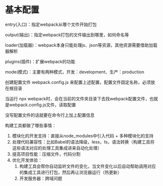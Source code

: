 # 基本配置

entry(入口)：指定webpack从哪个文件开始打包

output(输出)：指定webpack打包的文件输出到哪里，如何命名等

loader(加载器)：webpack本身只能处理js、json等资源，其他资源需要借助加载器解析

plugins(插件)：扩展webpack的功能

mode(模式)：主要有两种模式，开发：development、生产：production

创建配置文件 webpack.config.js  来配置上述配置，配置文件固定名称，必须放在根目录

当运行 npx webpack时，会在当前的文件夹目录下去找webpack配置文件，也就是webpack.config.js文件，读取配置

没写配置文件的话就要在命令行上加上配置信息


构建工具都做了哪些事情：

1. 模块化的开发支持：直接从node_modules中引入代码 + 多种模块化的支持
2. 处理代码兼容性：比如Babel的语法降级，less，ts，语法转换（构建工具将这些语法对应的处理工具集成进来自动化处理）
3. 提高项目性能：压缩文件，代码分割
4. 优化开发体验：
   1. 构建工具会帮你自动监听文件的变化，当文件变化以后自动帮助调用对应的集成工具进行打包，然后再让浏览器运行（热更新）
   2. 开发服务器：跨域问题
